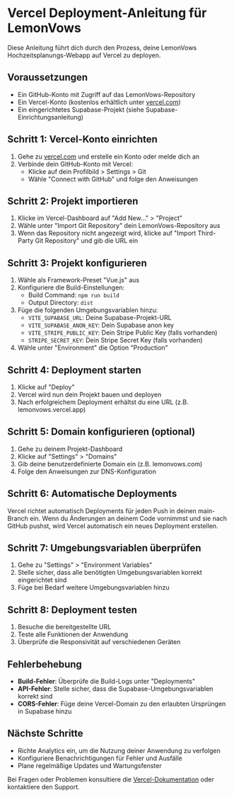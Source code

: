 # Vercel Deployment-Anleitung für LemonVows

Diese Anleitung führt dich durch den Prozess, deine LemonVows Hochzeitsplanungs-Webapp auf Vercel zu deployen.

## Voraussetzungen
- Ein GitHub-Konto mit Zugriff auf das LemonVows-Repository
- Ein Vercel-Konto (kostenlos erhältlich unter [vercel.com](https://vercel.com))
- Ein eingerichtetes Supabase-Projekt (siehe Supabase-Einrichtungsanleitung)

## Schritt 1: Vercel-Konto einrichten
1. Gehe zu [vercel.com](https://vercel.com) und erstelle ein Konto oder melde dich an
2. Verbinde dein GitHub-Konto mit Vercel:
   - Klicke auf dein Profilbild > Settings > Git
   - Wähle "Connect with GitHub" und folge den Anweisungen

## Schritt 2: Projekt importieren
1. Klicke im Vercel-Dashboard auf "Add New..." > "Project"
2. Wähle unter "Import Git Repository" dein LemonVows-Repository aus
3. Wenn das Repository nicht angezeigt wird, klicke auf "Import Third-Party Git Repository" und gib die URL ein

## Schritt 3: Projekt konfigurieren
1. Wähle als Framework-Preset "Vue.js" aus
2. Konfiguriere die Build-Einstellungen:
   - Build Command: `npm run build`
   - Output Directory: `dist`
3. Füge die folgenden Umgebungsvariablen hinzu:
   - `VITE_SUPABASE_URL`: Deine Supabase-Projekt-URL
   - `VITE_SUPABASE_ANON_KEY`: Dein Supabase anon key
   - `VITE_STRIPE_PUBLIC_KEY`: Dein Stripe Public Key (falls vorhanden)
   - `STRIPE_SECRET_KEY`: Dein Stripe Secret Key (falls vorhanden)
4. Wähle unter "Environment" die Option "Production"

## Schritt 4: Deployment starten
1. Klicke auf "Deploy"
2. Vercel wird nun dein Projekt bauen und deployen
3. Nach erfolgreichem Deployment erhältst du eine URL (z.B. lemonvows.vercel.app)

## Schritt 5: Domain konfigurieren (optional)
1. Gehe zu deinem Projekt-Dashboard
2. Klicke auf "Settings" > "Domains"
3. Gib deine benutzerdefinierte Domain ein (z.B. lemonvows.com)
4. Folge den Anweisungen zur DNS-Konfiguration

## Schritt 6: Automatische Deployments
Vercel richtet automatisch Deployments für jeden Push in deinen main-Branch ein. Wenn du Änderungen an deinem Code vornimmst und sie nach GitHub pushst, wird Vercel automatisch ein neues Deployment erstellen.

## Schritt 7: Umgebungsvariablen überprüfen
1. Gehe zu "Settings" > "Environment Variables"
2. Stelle sicher, dass alle benötigten Umgebungsvariablen korrekt eingerichtet sind
3. Füge bei Bedarf weitere Umgebungsvariablen hinzu

## Schritt 8: Deployment testen
1. Besuche die bereitgestellte URL
2. Teste alle Funktionen der Anwendung
3. Überprüfe die Responsivität auf verschiedenen Geräten

## Fehlerbehebung
- **Build-Fehler**: Überprüfe die Build-Logs unter "Deployments"
- **API-Fehler**: Stelle sicher, dass die Supabase-Umgebungsvariablen korrekt sind
- **CORS-Fehler**: Füge deine Vercel-Domain zu den erlaubten Ursprüngen in Supabase hinzu

## Nächste Schritte
- Richte Analytics ein, um die Nutzung deiner Anwendung zu verfolgen
- Konfiguriere Benachrichtigungen für Fehler und Ausfälle
- Plane regelmäßige Updates und Wartungsfenster

Bei Fragen oder Problemen konsultiere die [Vercel-Dokumentation](https://vercel.com/docs) oder kontaktiere den Support.
